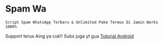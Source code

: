 # Spam Wa
```
Script Spam WhatsApp Terbaru & Unlimited Pake Termux Di Jamin Works 1000%
```
Support terus Aing ya cuk!!
Subs juga yt gua [Tutorial Android](https://www.youtube.com/channel/UCLRXFyMN0L8yH9F-xxOd7Og)
